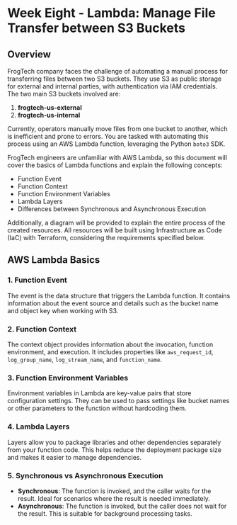 # Week Eight - Lambda: Manage File Transfer between S3 Buckets

## Overview

FrogTech company faces the challenge of automating a manual process for transferring files between two S3 buckets. They use S3 as public storage for external and internal parties, with authentication via IAM credentials. The two main S3 buckets involved are:

1. **frogtech-us-external**
2. **frogtech-us-internal**

Currently, operators manually move files from one bucket to another, which is inefficient and prone to errors. You are tasked with automating this process using an AWS Lambda function, leveraging the Python `boto3` SDK.

FrogTech engineers are unfamiliar with AWS Lambda, so this document will cover the basics of Lambda functions and explain the following concepts:

- Function Event
- Function Context
- Function Environment Variables
- Lambda Layers
- Differences between Synchronous and Asynchronous Execution

Additionally, a diagram will be provided to explain the entire process of the created resources. All resources will be built using Infrastructure as Code (IaC) with Terraform, considering the requirements specified below.

## AWS Lambda Basics

### 1. Function Event
The event is the data structure that triggers the Lambda function. It contains information about the event source and details such as the bucket name and object key when working with S3.

### 2. Function Context
The context object provides information about the invocation, function environment, and execution. It includes properties like `aws_request_id`, `log_group_name`, `log_stream_name`, and `function_name`.

### 3. Function Environment Variables
Environment variables in Lambda are key-value pairs that store configuration settings. They can be used to pass settings like bucket names or other parameters to the function without hardcoding them.

### 4. Lambda Layers
Layers allow you to package libraries and other dependencies separately from your function code. This helps reduce the deployment package size and makes it easier to manage dependencies.

### 5. Synchronous vs Asynchronous Execution
- **Synchronous**: The function is invoked, and the caller waits for the result. Ideal for scenarios where the result is needed immediately.
- **Asynchronous**: The function is invoked, but the caller does not wait for the result. This is suitable for background processing tasks.
